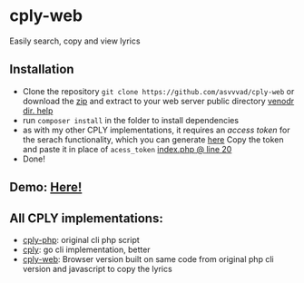 # cply-web
Easily search, copy and view lyrics

## Installation

* Clone the repository `git clone https://github.com/asvvvad/cply-web` or download the [zip](https://github.com/asvvvad/cply-web/zipball/master/) and extract to your web server public directory [venodr dir. help](http://stackoverflow.com/questions/25192681/ddg#25193426)
* run `composer install` in the folder to install dependencies
* as with my other CPLY implementations, it requires an _access token_ for the serach functionality, which you can generate [here](https://genius.com/api-clients)
Copy the token and paste it in place of `acess_token` [index.php @ line 20](index.php#L20)
* Done!

## Demo: [Here!](https://asvvvad.eu.org/cply-web/)

## All CPLY implementations: 
* [cply-php](https://github.com/asvvvad/cply-php): original cli php script
* [cply](https://github.com/asvvvad/cply): go cli implementation, better
* [cply-web](https://github.com/asvvvad/cply-web): Browser version built on same code from original php cli version and javascript to copy the lyrics
